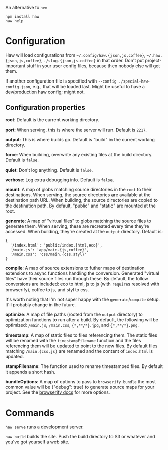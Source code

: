 An alternative to `hem`

```
npm install haw
haw help
```

Configuration
=============

Haw will load configurations from `~/.config/haw.{json,js,coffee}`, `~/.haw.{json,js,coffee}`, `./slug.{json,js.coffee}` in that order. Don't put project-important stuff in your user config files, because then nobody else will get them.

If another configuration file is specified with `--config ./special-haw-config.json`, e.g., that will be loaded last. Might be useful to have a dev/production haw config; might not.

Configuration properties
------------------------

**root**: Default is the current working directory.

**port**: When serving, this is where the server will run. Default is `2217`.

**output**: This is where builds go. Default is "build" in the current working directory.

**force**: When building, overwrite any existing files at the build directory. Default is `false`.

**quiet**: Don't log anything. Default is `false`.

**verbose**: Log extra debugging info. Default is `false`.

**mount**: A map of globs matching source directories in the `root` to their destinations. When serving, the source directories are available at the destination path URL. When building, the source directories are copied to the destination path. By default, "public" and "static" are mounted at the root.

**generate**: A map of "virtual files" to globs matching the source files to generate them. When serving, these are recreated every time they're accessed. When building, they're created at the `output` directory. Default is:

```
{
  '/index.html': 'public/index.{html,eco}',
  '/main.js': 'app/main.{js,coffee}',
  '/main.css': 'css/main.{css,styl}'
}
```

**compile**: A map of source extensions to futher maps of destination extensions to async functions handling the conversion. Generated "virtual files" have their source files run through these. By default, the follow conversions are included: eco to html, js to js (with `require`s resolved with browserify), coffee to js, and styl to css.

It's worth noting that I'm not super happy with the `generate`/`compile` setup. It'll probably change in the future.

**optimize**: A map of file paths (rooted from the `output` directory) to optimization functions to run after a build. By default, the following will be optimized: `/main.js`, `/main.css`, `{*,**/*}.jpg`, and `{*,**/*}.png`.

**timestamp**: A map of static files to files referencing them. The static files will be renamed with the `timestampFilename` function and the files referencing them will be updated to point to the new files. By default files matching `/main.{css,js}` are renamed and the content of `index.html` is updated.

**stampFilename**: The function used to rename timestamped files. By default it appends a short hash.

**bundleOptions**: A map of options to pass to `browserify.bundle` the most common value will be {"debug": true} to generate source maps for your project. See the [browserify docs](https://github.com/substack/node-browserify#bbundleopts-cb) for more options. 

Commands
========

`haw serve` runs a development server.

`haw build` builds the site. Push the build directory to S3 or whatever and you've got yourself a web site.
